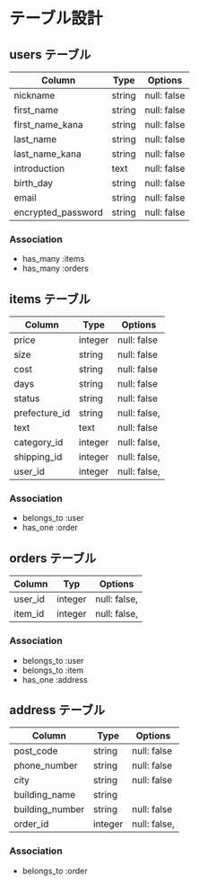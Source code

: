 # テーブル設計

## users テーブル

| Column             | Type   | Options     |
| ------------------ | ------ | ----------- |
| nickname           | string | null: false |
| first_name         | string | null: false |
| first_name_kana    | string | null: false |
| last_name          | string | null: false |
| last_name_kana     | string | null: false |
| introduction       | text   | null: false |
| birth_day          | string | null: false |
| email              | string | null: false |
| encrypted_password | string | null: false |


### Association

- has_many :items
- has_many :orders

## items テーブル

| Column        | Type    | Options                        |
| ------------- | ------- | ------------------------------ |
| price         | integer | null: false                    |
| size          | string  | null: false                    |
| cost          | string  | null: false                    |
| days          | string  | null: false                    |
| status        | string  | null: false                    |
| prefecture_id | string  | null: false,                   |
| text          | text    | null: false                    |
| category_id   | integer | null: false,                   |
| shipping_id   | integer | null: false,                   |
| user_id       | integer | null: false,                   |


### Association

- belongs_to :user
- has_one :order

##  orders テーブル

| Column  | Typ     | Options                        |
| ------- | ------- | ------------------------------ |
| user_id | integer | null: false,                   |
| item_id | integer | null: false,                   |

### Association

- belongs_to :user
- belongs_to :item
- has_one :address

## address テーブル

| Column          | Type    | Options                        |
| --------------  | ------- | ------------------------------ |
| post_code       | string  | null: false                    |
| phone_number    | string  | null: false                    |
| city            | string  | null: false                    |
| building_name   | string  |                                |
| building_number | string  | null: false                    |
| order_id        | integer | null: false,                   |

### Association

- belongs_to :order
